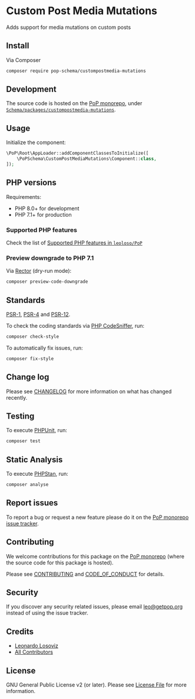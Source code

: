 # Custom Post Media Mutations

<!--
[![Build Status][ico-travis]][link-travis]
[![Quality Score][ico-code-quality]][link-code-quality]
[![Software License][ico-license]](LICENSE.md)
[![Latest Version on Packagist][ico-version]][link-packagist]
[![Coverage Status][ico-scrutinizer]][link-scrutinizer]
[![Total Downloads][ico-downloads]][link-downloads]
-->

Adds support for media mutations on custom posts

## Install

Via Composer

``` bash
composer require pop-schema/custompostmedia-mutations
```

## Development

The source code is hosted on the [PoP monorepo](https://github.com/leoloso/PoP), under [`Schema/packages/custompostmedia-mutations`](https://github.com/leoloso/PoP/tree/master/layers/Schema/packages/custompostmedia-mutations).

## Usage

Initialize the component:

``` php
\PoP\Root\AppLoader::addComponentClassesToInitialize([
    \PoPSchema\CustomPostMediaMutations\Component::class,
]);
```

## PHP versions

Requirements:

- PHP 8.0+ for development
- PHP 7.1+ for production

### Supported PHP features

Check the list of [Supported PHP features in `leoloso/PoP`](https://github.com/leoloso/PoP/blob/master/docs/supported-php-features.md)

### Preview downgrade to PHP 7.1

Via [Rector](https://github.com/rectorphp/rector) (dry-run mode):

```bash
composer preview-code-downgrade
```

## Standards

[PSR-1](https://www.php-fig.org/psr/psr-1), [PSR-4](https://www.php-fig.org/psr/psr-4) and [PSR-12](https://www.php-fig.org/psr/psr-12).

To check the coding standards via [PHP CodeSniffer](https://github.com/squizlabs/PHP_CodeSniffer), run:

``` bash
composer check-style
```

To automatically fix issues, run:

``` bash
composer fix-style
```

## Change log

Please see [CHANGELOG](CHANGELOG.md) for more information on what has changed recently.

## Testing

To execute [PHPUnit](https://phpunit.de/), run:

``` bash
composer test
```

## Static Analysis

To execute [PHPStan](https://github.com/phpstan/phpstan), run:

``` bash
composer analyse
```

## Report issues

To report a bug or request a new feature please do it on the [PoP monorepo issue tracker](https://github.com/leoloso/PoP/issues).

## Contributing

We welcome contributions for this package on the [PoP monorepo](https://github.com/leoloso/PoP) (where the source code for this package is hosted).

Please see [CONTRIBUTING](CONTRIBUTING.md) and [CODE_OF_CONDUCT](CODE_OF_CONDUCT.md) for details.

## Security

If you discover any security related issues, please email leo@getpop.org instead of using the issue tracker.

## Credits

- [Leonardo Losoviz][link-author]
- [All Contributors][link-contributors]

## License

GNU General Public License v2 (or later). Please see [License File](LICENSE.md) for more information.

[ico-version]: https://img.shields.io/packagist/v/pop-schema/custompostmedia-mutations.svg?style=flat-square
[ico-license]: https://img.shields.io/badge/license-GPLv2-brightgreen.svg?style=flat-square
[ico-travis]: https://img.shields.io/travis/pop-schema/custompostmedia-mutations/master.svg?style=flat-square
[ico-scrutinizer]: https://img.shields.io/scrutinizer/coverage/g/pop-schema/custompostmedia-mutations.svg?style=flat-square
[ico-code-quality]: https://img.shields.io/scrutinizer/g/pop-schema/custompostmedia-mutations.svg?style=flat-square
[ico-downloads]: https://img.shields.io/packagist/dt/pop-schema/custompostmedia-mutations.svg?style=flat-square

[link-packagist]: https://packagist.org/packages/pop-schema/custompostmedia-mutations
[link-travis]: https://travis-ci.org/pop-schema/custompostmedia-mutations
[link-scrutinizer]: https://scrutinizer-ci.com/g/pop-schema/custompostmedia-mutations/code-structure
[link-code-quality]: https://scrutinizer-ci.com/g/pop-schema/custompostmedia-mutations
[link-downloads]: https://packagist.org/packages/pop-schema/custompostmedia-mutations
[link-author]: https://github.com/leoloso
[link-contributors]: ../../../../../../contributors
